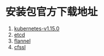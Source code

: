 # 安装包官方下载地址

1. [kubernetes-v1.15.0](https://github.com/kubernetes/kubernetes/blob/master/CHANGELOG-1.15.md#server-binaries)
2. [etcd](https://github.com/etcd-io/etcd/releases/tag/v3.3.13)
3. [flannel](https://github.com/coreos/flannel/releases)
4. [cfssl](http://pkg.cfssl.org)
